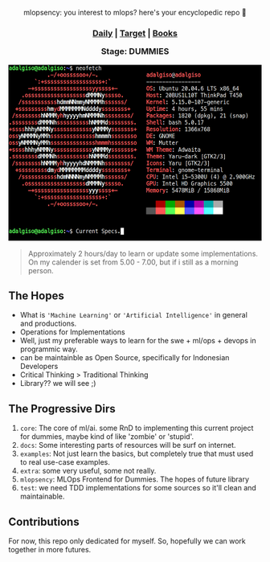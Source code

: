 <div align="center">

  mlopsency: you interest to mlops? here's your encyclopedic repo 👊

<h3>

  [Daily](https://docs.google.com/spreadsheets/d/1LlRZNG5CZOScxTB1EBFf6rcKo3MQQ7DjeT46jyJg_4M/edit#gid=0) | [Target](https://docs.google.com/spreadsheets/d/1LlRZNG5CZOScxTB1EBFf6rcKo3MQQ7DjeT46jyJg_4M/edit#gid=1752051348) | [Books](https://pandohansamuel19.notion.site/ea321f9d82154f04919cff9cbd38ddc5?v=15354b42e3144ef5bad1e71336afad46&pvs=4)

  Stage: DUMMIES

</h3>

  <img src="assets/T450.png" width="515" height="350" alt="Current Specs.">

</div>


> Approximately 2 hours/day to learn or update some implementations. On my calender is set from 5.00 - 7.00, but if i still as a morning person.

## The Hopes
- What is `'Machine Learning'` or `'Artificial Intelligence'` in general and productions.
- Operations for Implementations
- Well, just my preferable ways to learn for the swe + ml/ops + devops in programmic way.
- can be maintainble as Open Source, specifically for Indonesian Developers
- Critical Thinking > Traditional Thinking
- Library?? we will see ;)

## The Progressive Dirs
1. `core`: The core of ml/ai. some RnD to implementing this current project for dummies, maybe kind of like 'zombie' or 'stupid'.
2. `docs`: Some interesting parts of resources will be surf on internet.
3. `examples`: Not just learn the basics, but completely true that must used to real use-case examples.
4. `extra`: some very useful, some not really.
5. `mlopsency`: MLOps Frontend for Dummies. The hopes of future library
6. `test`: we need TDD implementations for some sources so it'll clean and maintainable.

## Contributions
For now, this repo only dedicated for myself. So, hopefully we can work together in more futures.